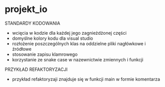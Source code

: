 # projekt_io

STANDARDY KODOWANIA
- wcięcia w kodzie dla każdej jego zagnieżdżonej części
- domyślne kolory kodu dla visual studio
- rozłożenie poszczególnych klas na oddzielne pliki nagłówkowe i źródłowe
- stosowanie zapisu klamrowego
- korzystanie ze snake case w nazewnictwie zmiennych i funkcji




PRZYKŁAD REFAKTORYZACJI
- przykład refaktoryzaji znajduje się w funkcji main w formie komentarza
